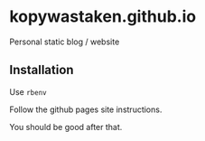 # kopywastaken.github.io
Personal static blog / website

## Installation
Use `rbenv`

Follow the github pages site instructions. 

You should be good after that.
